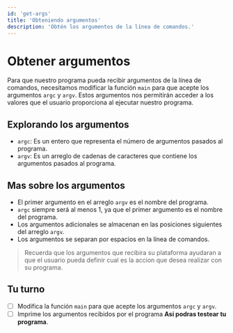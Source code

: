```yaml
---
id: 'get-args'
title: 'Obteniendo argumentos'
description: 'Obtén los argumentos de la línea de comandos.'
---
```


# Obtener argumentos

Para que nuestro programa pueda recibir argumentos de la línea de comandos, necesitamos modificar la función `main` para que acepte los argumentos `argc` y `argv`. Estos argumentos nos permitirán acceder a los valores que el usuario proporciona al ejecutar nuestro programa.

## Explorando los argumentos

- `argc`: Es un entero que representa el número de argumentos pasados al programa.
- `argv`: Es un arreglo de cadenas de caracteres que contiene los argumentos pasados al programa.

## Mas sobre los argumentos

- El primer argumento en el arreglo `argv` es el nombre del programa.
- `argc` siempre será al menos 1, ya que el primer argumento es el nombre del programa.
- Los argumentos adicionales se almacenan en las posiciones siguientes del arreglo `argv`.
- Los argumentos se separan por espacios en la línea de comandos.

> Recuerda que los argumentos que recibira su plataforma ayudaran a que el usuario pueda definir cual es la accion que desea realizar con su programa.

## Tu turno

- [ ] Modifica la función `main` para que acepte los argumentos `argc` y `argv`.
- [ ] Imprime los argumentos recibidos por el programa **Asi podras testear tu programa**.